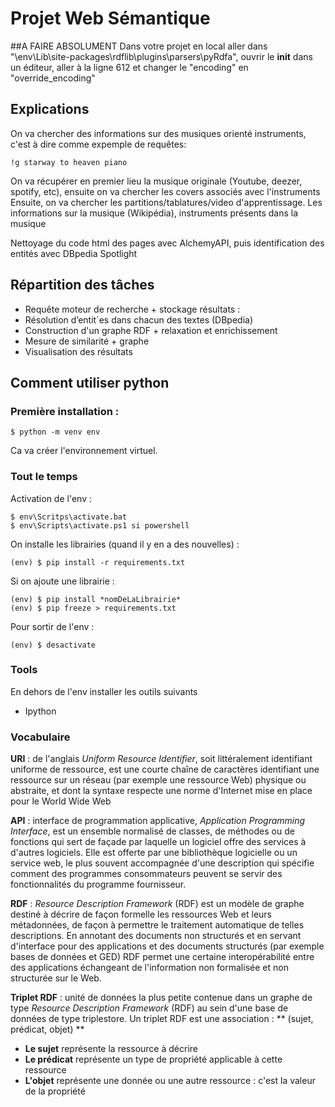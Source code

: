 # Projet Web Sémantique

##A FAIRE ABSOLUMENT
Dans votre projet en local aller dans "\env\Lib\site-packages\rdflib\plugins\parsers\pyRdfa", ouvrir le __init__ dans un éditeur, aller à la ligne 612 et changer le "encoding" en "override_encoding" 
## Explications

On va chercher des informations sur des musiques orienté instruments, c'est à dire comme expemple de requêtes:

    !g starway to heaven piano

On va récupérer en premier lieu la musique originale (Youtube, deezer, spotify, etc), ensuite on va chercher les covers associés avec l'instruments
Ensuite, on va chercher les partitions/tablatures/video d'apprentissage. Les informations sur la musique (Wikipédia), instruments présents dans la musique

Nettoyage du code html des pages avec AlchemyAPI, puis identification des entités avec DBpedia Spotlight


## Répartition des tâches

- Requête moteur de recherche + stockage résultats : 
- Résolution d’entit´es dans chacun des textes (DBpedia)
- Construction d'un graphe RDF + relaxation et enrichissement
- Mesure de similarité + graphe
- Visualisation des résultats


## Comment utiliser python

### Première installation :

    $ python -m venv env

Ca va créer l'environnement virtuel.

### Tout le temps

Activation de l'env :

    $ env\Scritps\activate.bat
    $ env\Scripts\activate.ps1 si powershell

On installe les librairies (quand il y en a des nouvelles) :

    (env) $ pip install -r requirements.txt

Si on ajoute une librairie :

    (env) $ pip install *nomDeLaLibrairie*
    (env) $ pip freeze > requirements.txt

Pour sortir de l'env :

    (env) $ desactivate

### Tools

En dehors de l'env installer les outils suivants

- Ipython

### Vocabulaire

**URI** : de l'anglais *Uniform Resource Identifier*, soit littéralement identifiant uniforme de ressource, est une courte chaîne de caractères identifiant une ressource sur un réseau (par exemple une ressource Web) physique ou abstraite, et dont la syntaxe respecte une norme d'Internet mise en place pour le World Wide Web

**API** : interface de programmation applicative, *Application Programming Interface*, est un ensemble normalisé de classes, de méthodes ou de fonctions qui sert de façade par laquelle un logiciel offre des services à d'autres logiciels. Elle est offerte par une bibliothèque logicielle ou un service web, le plus souvent accompagnée d'une description qui spécifie comment des programmes consommateurs peuvent se servir des fonctionnalités du programme fournisseur.

**RDF** : *Resource Description Framework* (RDF) est un modèle de graphe destiné à décrire de façon formelle les ressources Web et leurs métadonnées, de façon à permettre le traitement automatique de telles descriptions.
En annotant des documents non structurés et en servant d'interface pour des applications et des documents structurés (par exemple bases de données et GED) RDF permet une certaine interopérabilité entre des applications échangeant de l'information non formalisée et non structurée sur le Web.

**Triplet RDF** : unité de données la plus petite contenue dans un graphe de type *Resource Description Framework* (RDF) au sein d'une base de données de type triplestore.
Un triplet RDF est une association : ** (sujet, prédicat, objet) **
- **Le sujet** représente la ressource à décrire
- **Le prédicat** représente un type de propriété applicable à cette ressource
- **L'objet** représente une donnée ou une autre ressource : c'est la valeur de la propriété

